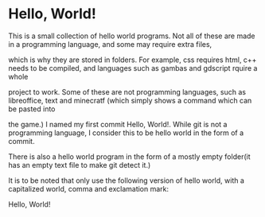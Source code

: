 # Hello, World!

This is a small collection of hello world programs. Not all of these are made in a programming language, and some may require extra files,

which is why they are stored in folders. For example, css requires html, c++ needs to be compiled, and languages such as gambas and gdscript rquire a whole

project to work. Some of these are not programming languages, such as libreoffice, text and minecratf (which simply shows a command which can be pasted into

the game.) I named my first commit Hello, World!. While git is not a programming language, I consider this to be hello world in the form of a commit.

There is also a hello world program in the form of a mostly empty folder(it has an empty text file to make git detect it.)

It is to be noted that only use the following version of hello world, with a capitalized world, comma and exclamation mark:

Hello, World!
